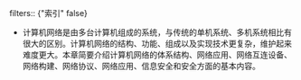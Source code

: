 filters:: {"索引" false}

- 计算机网络是由多台计算机组成的系统，与传统的单机系统、多机系统相比有很大的区别。计算机网络的结构、功能、组成以及实现技术更复杂，维护起来难度更大。本章简要介绍计算机网络的体系结构、网络应用、网络互连设备、网络构建、网络协议、网络应用、信息安全和安全方面的基本内容。